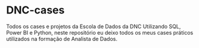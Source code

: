 # DNC-cases
Todos os cases e projetos da Escola de Dados da DNC
Utilizando SQL, Power BI e Python, neste repositório eu deixo todos os meus cases práticos utilizados na formação de Analista de Dados.
